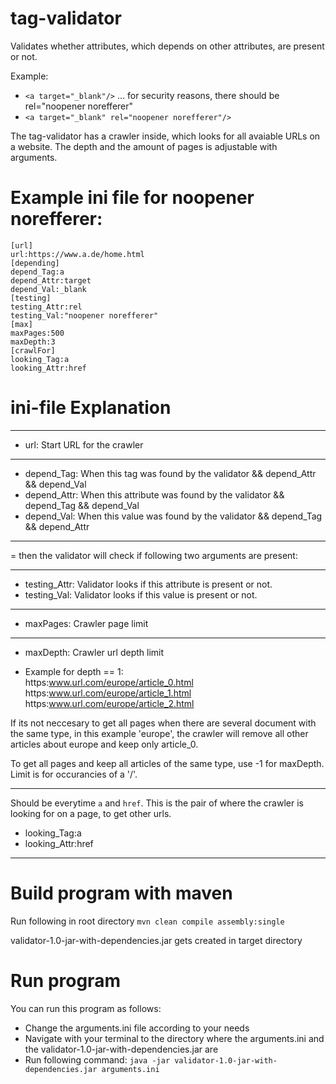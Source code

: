 # tag-validator
Validates whether attributes, which depends on other attributes, are present or not.

Example:
* `<a target="_blank"/>`  ... for security reasons, there should be rel="noopener norefferer"
* `<a target="_blank" rel="noopener norefferer"/>`

The tag-validator has a crawler inside, which looks for all avaiable URLs on a website.
The depth and the amount of pages is adjustable with arguments.

# Example ini file for noopener norefferer: 
```
[url]
url:https://www.a.de/home.html
[depending]
depend_Tag:a
depend_Attr:target
depend_Val:_blank
[testing]
testing_Attr:rel
testing_Val:"noopener norefferer"
[max]
maxPages:500
maxDepth:3
[crawlFor]
looking_Tag:a
looking_Attr:href
```

# ini-file Explanation
---------------------------------
* url: Start URL for the crawler
---------------------------------
* depend_Tag: When this tag was found by the validator && depend_Attr && depend_Val
* depend_Attr: When this attribute was found by the validator && depend_Tag && depend_Val
* depend_Val: When this value was found by the validator && depend_Tag && depend_Attr <br />
---------------------------------
= then the validator will check if following two arguments are present:

---------------------------------
* testing_Attr: Validator looks if this attribute is present or not.
* testing_Val: Validator looks if this value is present or not.
---------------------------------
* maxPages: Crawler page limit 
---------------------------------
* maxDepth: Crawler url depth limit<br />
- Example for depth == 1:<br />
https:www.url.com/europe/article_0.html
https:www.url.com/europe/article_1.html
https:www.url.com/europe/article_2.html

If its not neccesary to get all pages when there are several document with the same type,
in this example 'europe', the crawler will remove all other articles about europe and keep
only article_0.<br />

To get all pages and keep all articles of the same type, use -1 for maxDepth.
Limit is for occurancies of a '/'.

---------------------------------
Should be everytime `a` and `href`. This is the pair of where the crawler is looking for on a page, 
to get other urls.
* looking_Tag:a
* looking_Attr:href
---------------------------------

# Build program with maven
Run following in root directory
`mvn clean compile assembly:single`

validator-1.0-jar-with-dependencies.jar gets created in target directory

# Run program
You can run this program as follows:<br />
* Change the arguments.ini file according to your needs
* Navigate with your terminal to the directory where the arguments.ini and the validator-1.0-jar-with-dependencies.jar are
* Run following command:
`java -jar validator-1.0-jar-with-dependencies.jar arguments.ini`